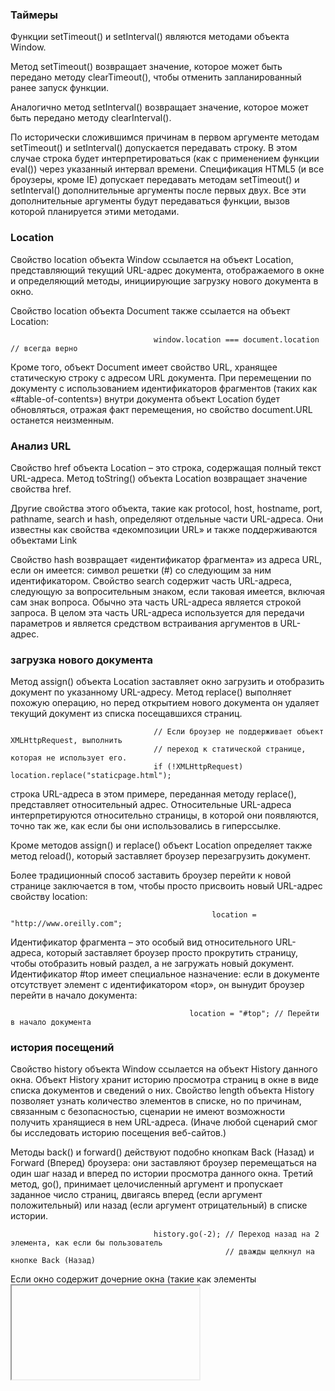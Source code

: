 ### Таймеры
Функции setTimeout() и setInterval() являются методами объекта Window.

Метод setTimeout() возвращает значение, которое может быть передано методу clearTimeout(), чтобы отменить
запланированный ранее запуск функции.

Аналогично метод setInterval() возвращает значение, которое может быть передано методу clearInterval().

По исторически сложившимся причинам в первом аргументе методам setTimeout() и setInterval() допускается
передавать строку. В этом случае строка будет интерпретироваться (как с применением функции eval()) через
указанный интервал времени. Спецификация HTML5 (и все броузеры, кроме IE) допускает передавать методам
setTimeout() и setInterval() дополнительные аргументы после первых двух. Все эти дополнительные аргументы
будут передаваться функции, вызов которой планируется этими методами. 

### Location
Свойство location объекта Window ссылается на объект Location, представляющий текущий URL-адрес документа,
отображаемого в окне и определяющий методы, инициирующие загрузку нового документа в окно.

Свойство location объекта Document также ссылается на объект Location:

                                    window.location === document.location // всегда верно

Кроме того, объект Document имеет свойство URL, хранящее статическую строку с адресом URL документа.
При перемещении по документу с использованием идентификаторов фрагментов (таких как «#table-of-contents») внутри
документа объект Location будет обновляться, отражая факт перемещения, но свойство document.URL останется неизменным.

### Анализ URL
Свойство href объекта Location – это строка, содержащая полный текст URL-адреса. 
Метод toString() объекта Location возвращает значение свойства href.

Другие свойства этого объекта, такие как protocol, host, hostname, port, pathname, search и hash, определяют
отдельные части URL-адреса. Они известны как свойства «декомпозиции URL» и также поддерживаются объектами Link

Свойство hash возвращает «идентификатор фрагмента» из адреса URL, если он имеется: символ решетки (#) со следующим
за ним идентификатором. Свойство search содержит часть URL-адреса, следующую за вопросительным знаком, если таковая
имеется, включая сам знак вопроса. Обычно эта часть URL-адреса является строкой запроса. В целом эта часть URL-адреса
используется для передачи параметров и является средством встраивания аргументов в URL-адрес.

### загрузка нового документа
Метод assign() объекта Location заставляет окно загрузить и отобразить документ по указанному URL-адресу.
Метод replace() выполняет похожую операцию, но перед открытием нового документа он удаляет текущий документ
из списка посещавшихся страниц.

                                    // Если броузер не поддерживает объект XMLHttpRequest, выполнить
                                    // переход к статической странице, которая не использует его.
                                    if (!XMLHttpRequest) location.replace("staticpage.html");

строка URL-адреса в этом примере, переданная методу replace(), представляет относительный адрес. Относительные
URL-адреса интерпретируются относительно страницы, в которой они появляются, точно так же, как если бы они использовались в гиперссылке.

Кроме методов assign() и replace() объект Location определяет также метод reload(), который заставляет броузер
перезагрузить документ.

Более традиционный способ заставить броузер перейти к новой странице заключается в том, чтобы просто присвоить
новый URL-адрес свойству location:

                                                 location = "http://www.oreilly.com";

Идентификатор фрагмента – это особый вид относительного URL-адреса, который заставляет броузер просто прокрутить
страницу, чтобы отобразить новый раздел, а не загружать новый документ. Идентификатор #top имеет специальное
назначение: если в документе отсутствует элемент с идентификатором «top», он вынудит броузер перейти в начало
документа: 

                                            location = "#top"; // Перейти в начало документа

### история посещений
Свойство history объекта Window ссылается на объект History данного окна. Объект History хранит историю просмотра
страниц в окне в виде списка документов и сведений о них. Свойство length объекта History позволяет узнать
количество элементов в списке, но по причинам, связанным с безопасностью, сценарии не имеют возможности получить
хранящиеся в нем URL-адреса. (Иначе любой сценарий смог бы исследовать историю посещения веб-сайтов.)

Методы back() и forward() действуют подобно кнопкам Back (Назад) и Forward (Вперед) броузера: они заставляют
броузер перемещаться на один шаг назад и вперед по истории просмотра данного окна. Третий метод, go(), принимает
целочисленный аргумент и пропускает заданное число страниц, двигаясь вперед (если аргумент положительный) или назад
(если аргумент отрицательный) в списке истории.

                                    history.go(-2); // Переход назад на 2 элемента, как если бы пользователь 
                                                    // дважды щелкнул на кнопке Back (Назад)

Если окно содержит дочерние окна (такие как элементы <iframe>, истории посещений в дочерних окнах хронологически
чередуются с историей посещений в главном окне. То есть вызов history.back() (например) в главном окне может
вызвать переход назад, к ранее отображавшемуся документу, в одном из дочерних окон, оставив главное окно в текущем
состоянии.

### объект Navigator
Свойство navigator объекта Window ссылается на объект Navigator, содержащий общую информацию о номере версии
и о производителе броузера. 

Объект Navigator имеет четыре свойства, предоставляющих информацию о версии работающего броузера:
 - appName - название браузера
 - appVersion
 - userAgent - Строка, которую броузер посылает в http-заголовке USER-AGENT. Поскольку это свойство содержит
   больше информации, именно оно обычно используется для определения типа броузера.
 - platform - Строка, идентифицирующая операционную систему, в которой работает броузер.

объект Navigator имеет еще несколько свойств и методов:
 - onLine - определяет, подключен ли броузер к сети.
 - geolocation - Объект Geolocation, определяющий API для выяснения географического положения пользователя.
 - cookiesEnabled() - метод, который должен возвращать true, если броузер способен сохранять cookies.
 - connection - содержащий информацию о системном подключении, таких как текущая пропускная способность пользовательского устройства или определено ли соеденение.

### объект Screen
Свойство screen объекта Window ссылается на объект Screen, предоставляющий информацию о размере экрана на стороне
пользователя и доступном количестве цветов. Свойства width и height возвращают размер экрана в пикселах. Свойства
availWidth и availHeight возвращают фактически доступный размер экрана; Свойство colorDepth возвращает количество
битов на пиксел, определяющих цвет.

### диалоги
Объект Window обладает тремя методами для отображения простейших диалогов:
 - alert() - выводит сообщение и ожидает, пока пользователь закроет диалоговое окно.
 - confirm() - предлагает пользователю щелкнуть на кнопке OK или Cancel и возвращает логическое значение.
 - prompt() - выводит сообщение, ждет ввода строки пользователем и возвращает эту строку.

В объекте Window имеется более сложный метод, showModalDialog()

### работа с несколькими окнами и фреймами
Единственное окно веб-броузера может содержать несколько вкладок. Каждая вкладка является независимым контекстом
просмотра. Каждая имеет собственный объект Window, и каждая изолирована от всех остальных. Сценарий, выполняющийся
в одной вкладке, обычно даже не имеет возможности узнать о существовании других вкладок, и тем более не имеет
возможности взаимодействовать с их объектами Window или манипулировать содержащимися в них документами.

Но окна не всегда изолированы друг от друга. Сценарий в одном окне или вкладке может открывать новые окна
или вкладки, и в этом случае окна могут взаимодействовать друг с другом и с находящимися в них документами
(с учетом ограничений, накладываемых политикой общего происхождения).

HTML-документы могут содержать вложенные документы, используя для этого элементы <iframe>. Элемент <iframe> создает
вложенный контекст просмотра, представленный отдельным объектом Window.

Вложенные контексты просмотра не изолированы друг от друга, как обычно бывают изолированы независимые
вкладки. Сценарий, выполняющийся в одном фрейме, всегда имеет доступ к вмещающим и вложенным фреймам,
и только политика общего происхождения может не позволять сценарию просматривать документы в этих фреймах.

### открытие и закрытие окон
Открыть новое окно веб-броузера (или вкладку, что обычно зависит от настроек броузера) можно с помощью
метода open() объекта Window. Метод Window.open() загружает документ по указанному URL-адресу в новое или в существующее окно и возвращает объект Window, представляющий это окно. Этот объект позволяет сослаться
в JavaScript-коде на новое окно. Он принимает четыре необязательных
аргумента:
 - URL-адрес документа, отображаемого в новом окне. Если этот аргумент отсутствует, то будет открыт
   специальный URL пустой страницы about:blank.
 
 - строка с именем окна. Если окно с указанным именем уже существует (и сценарию разрешено просматривать
   содержимое этого окна), используется это существующее окно. Иначе создается новое окно и ему присваивается
   указанное имя. Если этот аргумент опущен, будет использовано специальное имя «_blank», т. е. будет открыто
   новое неименованное окно. 

   сценарии не могут просто так указывать имена окон и не могут получать контроль над окнами, используемыми
   другими веб-приложениями: они могут указывать имена только тех существующих окон, которыми им «разрешено
   управлять. Проще говоря, сценарий может указать имя существующего окна, только если это окно содержит
   документ, происходящий из того же источника, или если это окно было открыто самим сценарием (или рекурсивно
   открытым окном, которое открыло это окно). Кроме того, если одно окно является фреймом, вложенным в другое
   окно, сценарии в любом из них получают возможность управлять другим окном. 

 - Третий необязательный аргумент open() – это список параметров, определяющих размер и видимые элементы
   графического пользовательского интерфейса нового окна. Если опустить этот аргумент, окно получает размер
   по умолчанию и полный набор графических элементов.
   
 - логическое значение, определяющее, должен ли URL-адрес, указанный в первом аргументе, заменить текущую
   запись в истории просмотра окна (true) или требуется создать новую запись (false).

Большинство броузеров разрешают программисту автоматически закрывать только те окна, которые были созданы
его собственным JavaScript-кодом.

нельзя закрыть фрейм (можно только удалить элемент <iframe> из содержащего его документа).

Объект Window продолжает существовать и после закрытия представляемого им окна. Если окно было закрыто, то
свойство closed будет иметь значение true.

### отношения между фреймами
сценарий в любом окне или фрейме может сослаться на собственное окно или фрейм с помощью свойства window или self. Фрейм может сослаться на объект Window вмещающего окна или фрейма с помощью свойства parent.

Объект Window, представляющий окно верхнего уровня или вкладку, не имеет вмещающего окна, поэтому его свойство
parent просто ссылается на само окно:

                                        parent == self; // Для любых окон верхнего уровня

Если фрейм находится внутри другого фрейма, содержащегося в окне верхнего уровня, то он может сослаться
на окно верхнего уровня так: parent.parent. Однако в качестве универсального сокращения имеется свойство
top: независимо от глубины вложенности фрейма его свойство top ссылается на содержащее его окно самого верхнего
уровня. Если объект Window представляет окно верхнего уровня, свойство top просто ссылается на само окно.

чтобы получить ссылки на дочерние фреймы, обычно не требуется использовать метод getElementById() и свойство
contentWindow. Каждый объект Window имеет свойство frames, хранящее ссылки на дочерние фреймы, содержащиеся
в окне или фрейме. Свойство frames ссылается на объект, подобный массиву, который может индексироваться
числовыми индексами или именами фреймов. элементами массива frames[] являются объекты Window, а не элементы
<iframe>.

